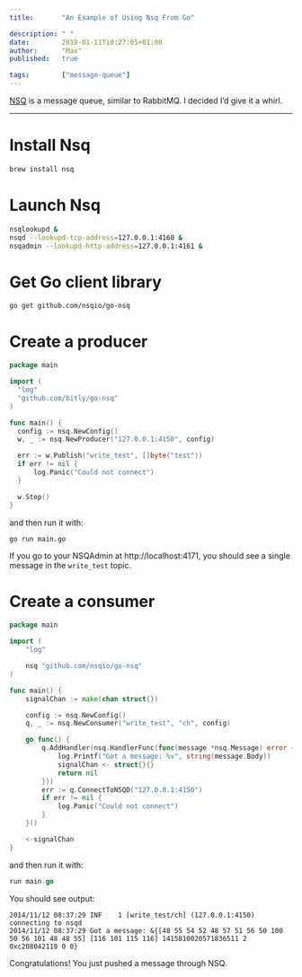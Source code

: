 ```yaml
---
title:       "An Example of Using Nsq From Go"

description: " "
date:        2019-01-11T10:27:05+01:00
author:      "Max"
published:   true

tags:        ["message-queue"]
---
```


[NSQ](https://nsq.io/) is a message queue, similar to RabbitMQ. I decided I’d give it a whirl.

---

# Install Nsq

```bash
brew install nsq
```

# Launch Nsq

```bash
nsqlookupd &
nsqd --lookupd-tcp-address=127.0.0.1:4160 &
nsqadmin --lookupd-http-address=127.0.0.1:4161 &
```

# Get Go client library

```
go get github.com/nsqio/go-nsq
```

# Create a producer


```go
package main

import (
  "log"
  "github.com/bitly/go-nsq"
)

func main() {
  config := nsq.NewConfig()
  w, _ := nsq.NewProducer("127.0.0.1:4150", config)

  err := w.Publish("write_test", []byte("test"))
  if err != nil {
      log.Panic("Could not connect")
  }

  w.Stop()
}
```

and then run it with:

```
go run main.go
```

If you go to your NSQAdmin at http://localhost:4171, you should see a single message in the `write_test` topic.

# Create a consumer

```go
package main

import (
	"log"

	nsq "github.com/nsqio/go-nsq"
)

func main() {
	signalChan := make(chan struct{})

	config := nsq.NewConfig()
	q, _ := nsq.NewConsumer("write_test", "ch", config)

	go func() {
		q.AddHandler(nsq.HandlerFunc(func(message *nsq.Message) error {
			log.Printf("Got a message: %v", string(message.Body))
			signalChan <- struct{}{}
			return nil
		}))
		err := q.ConnectToNSQD("127.0.0.1:4150")
		if err != nil {
			log.Panic("Could not connect")
		}
	}()

	<-signalChan
}
```

and then run it with:


```go
run main.go
```

You should see output:

```
2014/11/12 08:37:29 INF    1 [write_test/ch] (127.0.0.1:4150) connecting to nsqd
2014/11/12 08:37:29 Got a message: &{[48 55 54 52 48 57 51 56 50 100 50 56 101 48 48 55] [116 101 115 116] 1415810020571836511 2 0xc208042118 0 0}
```

Congratulations! You just pushed a message through NSQ.
